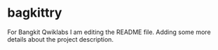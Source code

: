 # bagkittry
For Bangkit Qwiklabs
I am editing the README file. Adding some more details about the project description.
